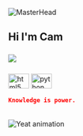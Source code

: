 ![MasterHead](https://tse2.mm.bing.net/th?id=OIP.uaT_ksJvPDiLRLwYuI081QHaEK&pid=Api&P=0&h=180)
<h2 align="left">Hi I'm Cam</h2>

###

<img src="https://media.tenor.com/b6SEUoUlC4gAAAAd/yeat-twizzyrich.gif" img>

###

<div align="left">
  <img src="https://cdn.jsdelivr.net/gh/devicons/devicon/icons/html5/html5-original.svg" height="30" width="42" alt="html5 logo"  />
  <img src="https://cdn.jsdelivr.net/gh/devicons/devicon/icons/python/python-original.svg" height="30" width="42" alt="python logo"  />
</div>


```json
Knowledge is power.
```

<br clear="both">

<img src="https://media.tenor.com/ksSLcZ488AYAAAAC/yeat.gif" alt="Yeat animation" />

###

